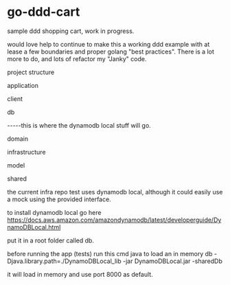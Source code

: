 # go-ddd-cart
sample ddd shopping cart, work in progress.

would love help to continue to make this a working ddd example with at lease a few boundaries and proper golang "best practices".  There is a lot more to do, and lots of refactor my "Janky" code.

project structure

application

client

db

-----this is where the dynamodb local stuff will go.

domain

infrastructure

model

shared

the current  infra repo test uses dynamodb local, although it could easily use a mock using the provided interface.

to install dynamodb local go here https://docs.aws.amazon.com/amazondynamodb/latest/developerguide/DynamoDBLocal.html

put it in a root folder called db.

before running the app (tests) run this cmd java to load an in memory db -Djava.library.path=./DynamoDBLocal_lib -jar DynamoDBLocal.jar -sharedDb

it will load in memory and use port 8000 as default.
